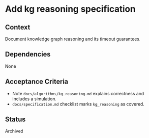 # Add kg reasoning specification

## Context
Document knowledge graph reasoning and its timeout guarantees.

## Dependencies
None

## Acceptance Criteria
- Note `docs/algorithms/kg_reasoning.md` explains correctness and includes a simulation.
- `docs/specification.md` checklist marks `kg_reasoning` as covered.

## Status
Archived
